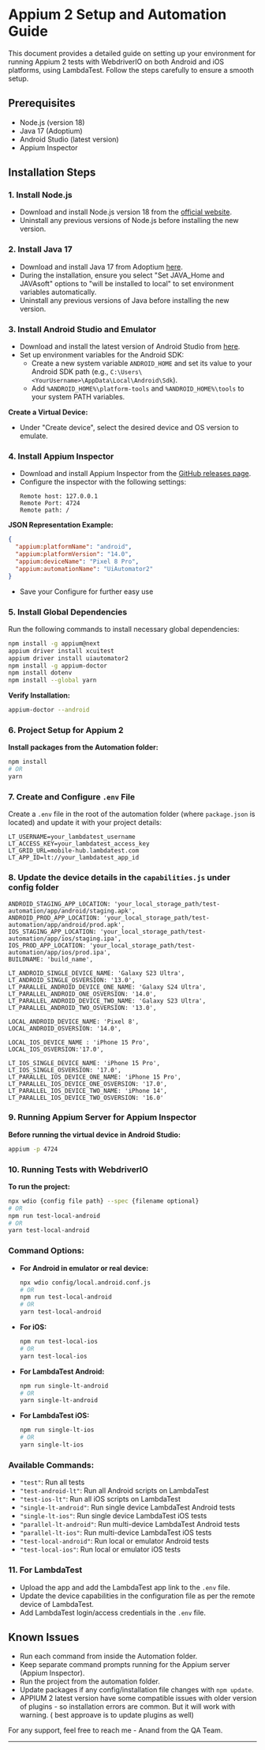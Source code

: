 # Appium 2 Setup and Automation Guide

This document provides a detailed guide on setting up your environment for running Appium 2 tests with WebdriverIO on both Android and iOS platforms, using LambdaTest. Follow the steps carefully to ensure a smooth setup.

## Prerequisites
- Node.js (version 18)
- Java 17 (Adoptium)
- Android Studio (latest version)
- Appium Inspector

## Installation Steps

### 1. Install Node.js
- Download and install Node.js version 18 from the [official website](https://nodejs.org/en/download).
- Uninstall any previous versions of Node.js before installing the new version.

### 2. Install Java 17
- Download and install Java 17 from Adoptium [here](https://adoptium.net/en-GB/temurin/releases/?version=17).
- During the installation, ensure you select "Set JAVA_Home and JAVAsoft" options to "will be installed to local" to set environment variables automatically.
- Uninstall any previous versions of Java before installing the new version.

### 3. Install Android Studio and Emulator
- Download and install the latest version of Android Studio from [here](https://developer.android.com/studio).
- Set up environment variables for the Android SDK:
  - Create a new system variable `ANDROID_HOME` and set its value to your Android SDK path (e.g., `C:\Users\<YourUsername>\AppData\Local\Android\Sdk`).
  - Add `%ANDROID_HOME%\platform-tools` and `%ANDROID_HOME%\tools` to your system PATH variables.

**Create a Virtual Device:**
- Under "Create device", select the desired device and OS version to emulate.

### 4. Install Appium Inspector
- Download and install Appium Inspector from the [GitHub releases page](https://github.com/appium/appium-inspector/releases).
- Configure the inspector with the following settings:
  ```
  Remote host: 127.0.0.1
  Remote Port: 4724
  Remote path: /
  ```

**JSON Representation Example:**
```json
{
  "appium:platformName": "android",
  "appium:platformVersion": "14.0",
  "appium:deviceName": "Pixel 8 Pro",
  "appium:automationName": "UiAutomator2"
}
```
- Save your Configure for further easy use

### 5. Install Global Dependencies
Run the following commands to install necessary global dependencies:
```bash
npm install -g appium@next
appium driver install xcuitest
appium driver install uiautomator2
npm install -g appium-doctor
npm install dotenv
npm install --global yarn
```

**Verify Installation:**
```bash
appium-doctor --android
```

### 6. Project Setup for Appium 2
**Install packages from the Automation folder:**
```bash
npm install
# OR
yarn
```

### 7. Create and Configure `.env` File
Create a `.env` file in the root of the automation folder (where `package.json` is located) and update it with your project details:
```
LT_USERNAME=your_lambdatest_username
LT_ACCESS_KEY=your_lambdatest_access_key
LT_GRID_URL=mobile-hub.lambdatest.com
LT_APP_ID=lt://your_lambdatest_app_id
```

### 8. Update the device details in the `capabilities.js` under config folder
```
ANDROID_STAGING_APP_LOCATION: 'your_local_storage_path/test-automation/app/android/staging.apk',
ANDROID_PROD_APP_LOCATION: 'your_local_storage_path/test-automation/app/android/prod.apk',
IOS_STAGING_APP_LOCATION: 'your_local_storage_path/test-automation/app/ios/staging.ipa',
IOS_PROD_APP_LOCATION: 'your_local_storage_path/test-automation/app/ios/prod.ipa',
BUILDNAME: 'build_name',

LT_ANDROID_SINGLE_DEVICE_NAME: 'Galaxy S23 Ultra',
LT_ANDROID_SINGLE_OSVERSION: '13.0',
LT_PARALLEL_ANDROID_DEVICE_ONE_NAME: 'Galaxy S24 Ultra',
LT_PARALLEL_ANDROID_ONE_OSVERSION: '14.0',
LT_PARALLEL_ANDROID_DEVICE_TWO_NAME: 'Galaxy S23 Ultra',
LT_PARALLEL_ANDROID_TWO_OSVERSION: '13.0',

LOCAL_ANDROID_DEVICE_NAME: 'Pixel 8',
LOCAL_ANDROID_OSVERSION: '14.0',

LOCAL_IOS_DEVICE_NAME : 'iPhone 15 Pro',
LOCAL_IOS_OSVERSION:'17.0',

LT_IOS_SINGLE_DEVICE_NAME: 'iPhone 15 Pro',
LT_IOS_SINGLE_OSVERSION: '17.0',
LT_PARALLEL_IOS_DEVICE_ONE_NAME: 'iPhone 15 Pro',
LT_PARALLEL_IOS_DEVICE_ONE_OSVERSION: '17.0',
LT_PARALLEL_IOS_DEVICE_TWO_NAME: 'iPhone 14',
LT_PARALLEL_IOS_DEVICE_TWO_OSVERSION: '16.0'
```

### 9. Running Appium Server for Appium Inspector
**Before running the virtual device in Android Studio:**
```bash
appium -p 4724
```

### 10. Running Tests with WebdriverIO
**To run the project:**
```bash
npx wdio {config file path} --spec {filename optional}
# OR
npm run test-local-android
# OR
yarn test-local-android
```

### Command Options:
- **For Android in emulator or real device:**
  ```bash
  npx wdio config/local.android.conf.js
  # OR
  npm run test-local-android
  # OR
  yarn test-local-android
  ```
- **For iOS:**
  ```bash
  npm run test-local-ios
  # OR
  yarn test-local-ios
  ```
- **For LambdaTest Android:**
  ```bash
  npm run single-lt-android
  # OR
  yarn single-lt-android
  ```
- **For LambdaTest iOS:**
  ```bash
  npm run single-lt-ios
  # OR
  yarn single-lt-ios
  ```

### Available Commands:
- `"test"`: Run all tests
- `"test-android-lt"`: Run all Android scripts on LambdaTest
- `"test-ios-lt"`: Run all iOS scripts on LambdaTest
- `"single-lt-android"`: Run single device LambdaTest Android tests
- `"single-lt-ios"`: Run single device LambdaTest iOS tests
- `"parallel-lt-android"`: Run multi-device LambdaTest Android tests
- `"parallel-lt-ios"`: Run multi-device LambdaTest iOS tests
- `"test-local-android"`: Run local or emulator Android tests
- `"test-local-ios"`: Run local or emulator iOS tests

### 11. For LambdaTest
- Upload the app and add the LambdaTest app link to the `.env` file.
- Update the device capabilities in the configuration file as per the remote device of LambdaTest.
- Add LambdaTest login/access credentials in the `.env` file.

## Known Issues
- Run each command from inside the Automation folder.
- Keep separate command prompts running for the Appium server (Appium Inspector).
- Run the project from the automation folder.
- Update packages if any config/installation file changes with `npm update`.
- APPIUM 2 latest version have some compatible issues with older version of plugins - so installation errors are common. But it will work with warning. ( best approave is to update plugins as well)

For any support, feel free to reach me - Anand from the QA Team.

---
